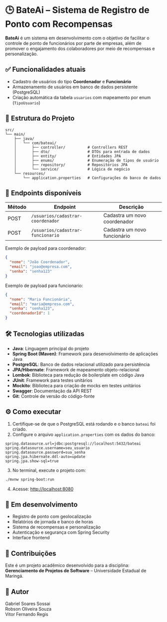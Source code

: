 # 🕒 BateAi – Sistema de Registro de Ponto com Recompensas

**BateAi** é um sistema em desenvolvimento com o objetivo de facilitar o controle de ponto de funcionários por parte de empresas, além de promover o engajamento dos colaboradores por meio de recompensas e personalização.

## ✅ Funcionalidades atuais

- Cadastro de usuários do tipo **Coordenador** e **Funcionário**
- Armazenamento de usuários em banco de dados persistente (PostgreSQL)
- Criação automática da tabela `usuarios` com mapeamento por enum (`TipoUsuario`)

## 📁 Estrutura do Projeto

```
src/
└── main/
    ├── java/
    │   └── com/bateai/
    │       ├── controller/          # Controllers REST
    │       ├── dto/                 # DTOs para entrada de dados
    │       ├── entity/              # Entidades JPA
    │       ├── enums/               # Enumeração de tipos de usuário
    │       ├── repository/          # Repositórios JPA
    │       └── service/             # Lógica de negócio
    └── resources/
        └── application.properties   # Configurações do banco de dados
```

## 🧪 Endpoints disponíveis

| Método | Endpoint                       | Descrição                            |
|--------|--------------------------------|----------------------------------------|
| POST   | `/usuarios/cadastrar-coordenador` | Cadastra um novo coordenador |
| POST   | `/usuarios/cadastrar-funcionario` | Cadastra um novo funcionário |

Exemplo de payload para coordenador:

```json
{
  "nome": "João Coordenador",
  "email": "joao@empresa.com",
  "senha": "senha123"
}
```
Exemplo de payload para funcionario:

```json
{
  "nome": "Maria Funcionária",
  "email": "maria@empresa.com",
  "senha": "senha123",
  "coordenadorId": 1
}
```

## 🛠 Tecnologias utilizadas

- **Java**: Linguagem principal do projeto
- **Spring Boot (Maven)**: Framework para desenvolvimento de aplicações Java
- **PostgreSQL**: Banco de dados relacional utilizado para persistência
- **JPA/Hibernate**: Framework de mapeamento objeto-relacional
- **Lombok**: Biblioteca para redução de boilerplate em código Java
- **JUnit**: Framework para testes unitários
- **Mockito**: Biblioteca para criação de mocks em testes unitários
- **Swagger**: Documentação da API REST
- **Git**: Controle de versão do código-fonte

## ⚙️ Como executar

1. Certifique-se de que o PostgreSQL está rodando e o banco `bateai` foi criado.
2. Configure o arquivo `application.properties` com os dados do banco:

```properties
spring.datasource.url=jdbc:postgresql://localhost:5432/bateai
spring.datasource.username=seu_usuario
spring.datasource.password=sua_senha
spring.jpa.hibernate.ddl-auto=update
spring.jpa.show-sql=true
```

3. No terminal, execute o projeto com:

```bash
./mvnw spring-boot:run
```

4. Acesse: [http://localhost:8080](http://localhost:8080)

## 🚧 Em desenvolvimento

- Registro de ponto com geolocalização
- Relatórios de jornada e banco de horas
- Sistema de recompensas e personalização
- Autenticação e segurança com Spring Security
- Interface frontend

## 🤝 Contribuições

Este é um projeto acadêmico desenvolvido para a disciplina:   
**Gerenciamento de Projetos de Software**  –  Universidade Estadual de Maringá.

## 👤 Autor

Gabriel Soares Sossai  
Robson Oliveira Souza  
Vitor Fernando Regis